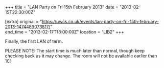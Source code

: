 +++
title = "LAN Party on Fri 15th February 2013"
date = "2013-02-15T22:30:00Z"

[extra]
original = "https://uwcs.co.uk/events/lan-party-on-fri-15th-february-2013-1474489073817/"    
end_time = "2013-02-17T18:00:00Z"
location = "LIB2"
+++

Finally, the first LAN of term.

PLEASE NOTE: The start time is much later than normal, though keep checking back as it may change. The room will not be available earlier than 10\!

